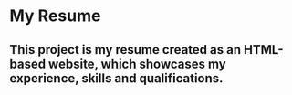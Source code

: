 # My Resume

## This project is my resume created as an HTML-based website, which showcases my experience, skills and qualifications.

